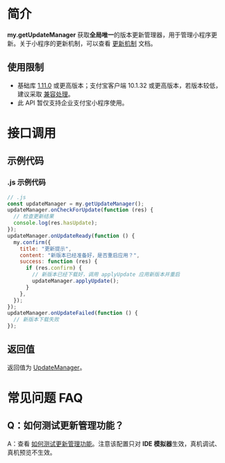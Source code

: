 
# 简介
**my.getUpdateManager** 获取**全局唯一**的版本更新管理器，用于管理小程序更新。关于小程序的更新机制，可以查看 [更新机制](https://opendocs.alipay.com/support/01rb0k) 文档。

## 使用限制

- 基础库 [1.11.0](https://opendocs.alipay.com/mini/framework/lib) 或更高版本；支付宝客户端 10.1.32 或更高版本，若版本较低，建议采取 [兼容处理](/mini/framework/compatibility)。
- 此 API 暂仅支持企业支付宝小程序使用。

# 接口调用

## 示例代码

### .js 示例代码
```javascript
// .js
const updateManager = my.getUpdateManager();
updateManager.onCheckForUpdate(function (res) {
  // 检查更新结果
  console.log(res.hasUpdate);
});
updateManager.onUpdateReady(function () {
  my.confirm({
    title: "更新提示",
    content: "新版本已经准备好，是否重启应用？",
    success: function (res) {
      if (res.confirm) {
        // 新版本已经下载好，调用 applyUpdate 应用新版本并重启
        updateManager.applyUpdate();
      }
    },
  });
});
updateManager.onUpdateFailed(function () {
  // 新版本下载失败
});
```

## 返回值

返回值为 [UpdateManager](api/ngwgfi)。

# 常见问题 FAQ
## Q：如何测试更新管理功能？
A：查看 [如何测试更新管理功能](https://opendocs.alipay.com/support/01rb3e)。注意该配置只对 **IDE 模拟器**生效，真机调试、真机预览不生效。

